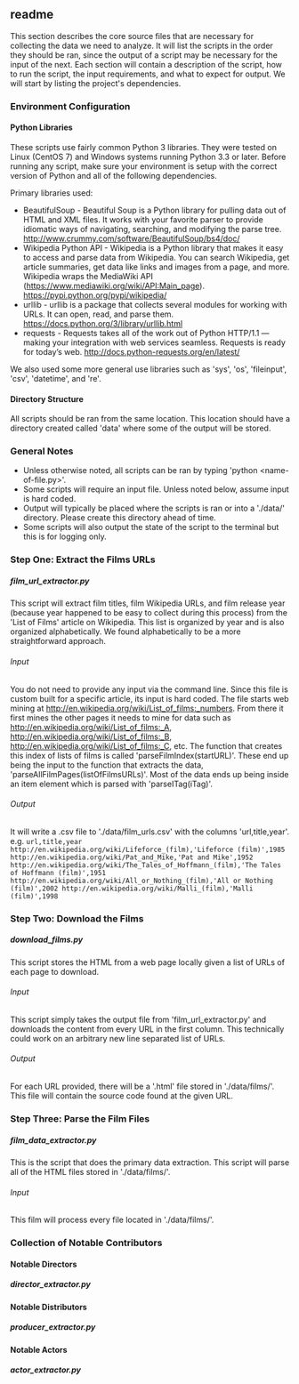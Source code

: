 ## readme
This section describes the core source files that are necessary for collecting the data we need to analyze. It will list the scripts in the order they should be ran, since the output of a script may be necessary for the input of the next. Each section will contain a description of the script, how to run the script, the input requirements, and what to expect for output. We will start by listing the project's dependencies. 

### Environment Configuration
#### Python Libraries
These scripts use fairly common Python 3 libraries. They were tested on Linux (CentOS 7) and Windows systems running Python 3.3 or later. Before running any script, make sure your environment is setup with the correct version of Python and all of the following dependencies.

Primary libraries used:
+ BeautifulSoup - Beautiful Soup is a Python library for pulling data out of HTML and XML files. It works with your favorite parser to provide idiomatic ways of navigating, searching, and modifying the parse tree. http://www.crummy.com/software/BeautifulSoup/bs4/doc/ 
+ Wikipedia Python API - Wikipedia is a Python library that makes it easy to access and parse data from Wikipedia. You can search Wikipedia, get article summaries, get data like links and images from a page, and more. Wikipedia wraps the MediaWiki API (https://www.mediawiki.org/wiki/API:Main_page). https://pypi.python.org/pypi/wikipedia/
+ urllib - urllib is a package that collects several modules for working with URLs. It can open, read, and parse them. https://docs.python.org/3/library/urllib.html
+ requests - Requests takes all of the work out of Python HTTP/1.1 — making your integration with web services seamless. Requests is ready for today’s web. http://docs.python-requests.org/en/latest/

We also used some more general use libraries such as 'sys', 'os', 'fileinput', 'csv', 'datetime', and 're'.

#### Directory Structure
All scripts should be ran from the same location. This location should have a directory created called 'data' where some of the output will be stored.

### General Notes
+ Unless otherwise noted, all scripts can be ran by typing 'python <name-of-file.py>'.
+ Some scripts will require an input file. Unless noted below, assume input is hard coded.
+ Output will typically be placed where the scripts is ran or into a './data/' directory. Please create this directory ahead of time.
+ Some scripts will also output the state of the script to the terminal but this is for logging only.

### Step One: Extract the Films URLs
##### film_url_extractor.py
This script will extract film titles, film Wikipedia URLs, and film release year (because year happened to be easy to collect during this process) from the 'List of Films' article on Wikipedia. This list is organized by year and is also organized alphabetically. We found alphabetically to be a more straightforward approach.

###### Input
You do not need to provide any input via the command line. Since this file is custom built for a specific article, its input is hard coded. The file starts web mining at http://en.wikipedia.org/wiki/List_of_films:_numbers. From there it first mines the other pages it needs to mine for data such as http://en.wikipedia.org/wiki/List_of_films:_A, http://en.wikipedia.org/wiki/List_of_films:_B, http://en.wikipedia.org/wiki/List_of_films:_C, etc. The function that creates this index of lists of films is called 'parseFilmIndex(startURL)'. These end up being the input to the function that extracts the data, 'parseAllFilmPages(listOfFilmsURLs)'. Most of the data ends up being inside an item element which is parsed with 'parseITag(iTag)'.

###### Output
It will write a .csv file to './data/film_urls.csv' with the columns 'url,title,year'. e.g.
`
url,title,year
http://en.wikipedia.org/wiki/Lifeforce_(film),'Lifeforce (film)',1985
http://en.wikipedia.org/wiki/Pat_and_Mike,'Pat and Mike',1952
http://en.wikipedia.org/wiki/The_Tales_of_Hoffmann_(film),'The Tales of Hoffmann (film)',1951
http://en.wikipedia.org/wiki/All_or_Nothing_(film),'All or Nothing (film)',2002
http://en.wikipedia.org/wiki/Malli_(film),'Malli (film)',1998
`

### Step Two: Download the Films
##### download_films.py
This script stores the HTML from a web page locally given a list of URLs of each page to download.

###### Input
This script simply takes the output file from 'film_url_extractor.py' and downloads the content from every URL in the first column. This technically could work on an arbitrary new line separated list of URLs.

###### Output
For each URL provided, there will be a '<page-name>.html' file stored in './data/films/'. This file will contain the source code found at the given URL.

### Step Three: Parse the Film Files
##### film_data_extractor.py
This is the script that does the primary data extraction. This script will parse all of the HTML files stored in './data/films/'.

###### Input
This film will process every file located in './data/films/'. 

### Collection of Notable Contributors

#### Notable Directors
##### director_extractor.py

#### Notable Distributors
##### producer_extractor.py

#### Notable Actors
##### actor_extractor.py
